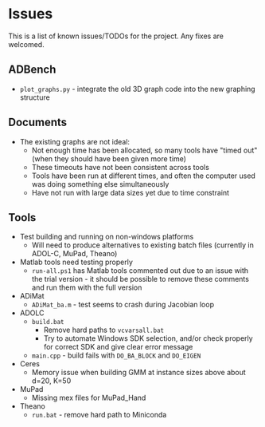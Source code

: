 # Issues

This is a list of known issues/TODOs for the project. Any fixes are welcomed.


## ADBench

- `plot_graphs.py` - integrate the old 3D graph code into the new graphing structure


## Documents

- The existing graphs are not ideal:
    - Not enough time has been allocated, so many tools have "timed out" (when they should have been given more time)
    - These timeouts have not been consistent across tools
    - Tools have been run at different times, and often the computer used was doing something else simultaneously
    - Have not run with large data sizes yet due to time constraint


## Tools

- Test building and running on non-windows platforms
    - Will need to produce alternatives to existing batch files (currently in ADOL-C, MuPad, Theano)
- Matlab tools need testing properly
    - `run-all.ps1` has Matlab tools commented out due to an issue with the trial version - it should be possible to remove these comments and run them with the full version
- ADiMat
    - `ADiMat_ba.m` - test seems to crash during Jacobian loop
- ADOLC
    - `build.bat`
        - Remove hard paths to `vcvarsall.bat`
        - Try to automate Windows SDK selection, and/or check properly for correct SDK and give clear error message
    - `main.cpp` - build fails with `DO_BA_BLOCK` and `DO_EIGEN`
- Ceres
    - Memory issue when building GMM at instance sizes above about d=20, K=50
- MuPad
    - Missing mex files for MuPad_Hand
- Theano
    - `run.bat` - remove hard path to Miniconda
